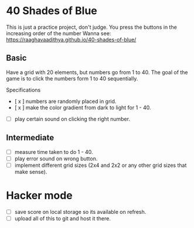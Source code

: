 # 40 Shades of Blue
This is just a practice project, don't judge.
You press the buttons in the increasing order of the number
Wanna see: https://raaghavaadithya.github.io/40-shades-of-blue/

## Basic

Have a grid with 20 elements, but numbers go from 1 to 40. The goal of the game is to click the numbers form 1 to 40 sequentially.

Specifications

* [ x ] numbers are randomly placed in grid.
* [ x ] make the color gradient from dark to light for 1 - 40.
* [ ] play certain sound on clicking the right number.

## Intermediate
* [ ] measure time taken to do 1 - 40.
* [ ] play error sound on wrong button.
* [ ] implement different grid sizes (2x4 and 2x2 or any other grid sizes that make sense).

# Hacker mode

* [ ] save score on local storage so its available on refresh.
* [ ] upload all of this to git and host it there.
